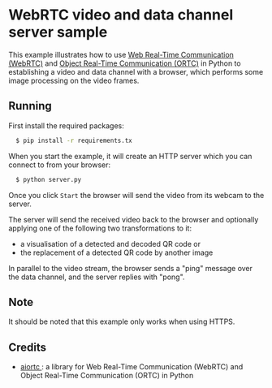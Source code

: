 # WebRTC video and data channel server sample

This example illustrates how to use [Web Real-Time Communication (WebRTC)](https://webrtc.org/) and [Object Real-Time Communication (ORTC)](https://ortc.org/) in Python to establishing a video and data channel with a browser, which performs some image processing on the video frames.

## Running

First install the required packages:

```bash
  $ pip install -r requirements.tx
```

When you start the example, it will create an HTTP server which you can connect to from your browser:

```bash
  $ python server.py
```

Once you click `Start` the browser will send the video from its webcam to the server.

The server will send the received video back to the browser and optionally applying one of the following two transformations to it:

- a visualisation of a detected and decoded QR code or
- the replacement of a detected QR code by another image

In parallel to the video stream, the browser sends a "ping" message over the data channel, and the server replies with "pong".

## Note

It should be noted that this example only works when using HTTPS.

## Credits

- [aiortc ](https://github.com/aiortc/aiortc): a library for Web Real-Time Communication (WebRTC) and Object Real-Time Communication (ORTC) in Python
